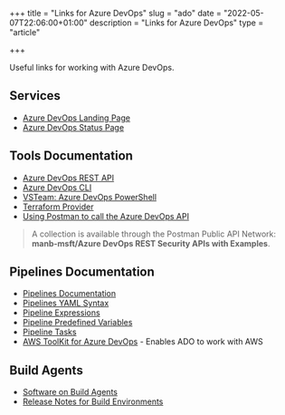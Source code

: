 +++
title = "Links for Azure DevOps"
slug = "ado"
date = "2022-05-07T22:06:00+01:00"
description = "Links for Azure DevOps"
type = "article"

+++

Useful links for working with Azure DevOps.

## Services

- [Azure DevOps Landing Page](https://dev.azure.com/)
- [Azure DevOps Status Page](https://status.dev.azure.com/)

## Tools Documentation

- [Azure DevOps REST API](https://docs.microsoft.com/en-us/rest/api/azure/devops)
- [Azure DevOps CLI](https://docs.microsoft.com/en-us/azure/devops/cli/quick-reference?view=azure-devops)
- [VSTeam: Azure DevOps PowerShell](https://methodsandpractices.github.io/vsteam-docs/)
- [Terraform Provider](https://registry.terraform.io/providers/microsoft/azuredevops/latest/docs)
- [Using Postman to call the Azure DevOps API](https://sanderh.dev/call-Azure-DevOps-REST-API-Postman/)

> A collection is available through the Postman Public API Network: **manb-msft/Azure DevOps REST Security APIs with Examples**.

## Pipelines Documentation

- [Pipelines Documentation](https://docs.microsoft.com/en-gb/azure/devops/pipelines/)
- [Pipelines YAML Syntax](https://docs.microsoft.com/en-gb/azure/devops/pipelines/yaml-schema?view=azure-devops)
- [Pipeline Expressions](https://docs.microsoft.com/en-gb/azure/devops/pipelines/process/expressions?view=azure-devops)
- [Pipeline Predefined Variables](https://docs.microsoft.com/en-gb/azure/devops/pipelines/build/variables?view=azure-devops)
- [Pipeline Tasks](https://docs.microsoft.com/en-gb/azure/devops/pipelines/tasks/?view=azure-devops)
- [AWS ToolKit for Azure DevOps](https://docs.aws.amazon.com/vsts/index.html) - Enables ADO to work with AWS

## Build Agents

- [Software on Build Agents](https://docs.microsoft.com/en-us/azure/devops/pipelines/agents/hosted?view=azure-devops&tabs=yaml#software)
- [Release Notes for Build Environments](https://github.com/actions/virtual-environments/releases)
